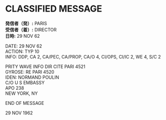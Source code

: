 # CLASSIFIED MESSAGE

**発信者（発）:** PARIS  
**受信者（着）:** DIRECTOR  
**日時:** 29 NOV 62

DATE: 29 NOV 62  
ACTION: TYP 10  
INFO: DDP, CA 2, CA/PEC, CA/PROP, CA/O 4, CI/OPS, CI/IC 2, WE 4, S/C 2  

PRITY WAVE INFO DIR CITE PARI 4521  
GYROSE: RE PARI 4520  
IDEN: NORMAND POULIN  
C/O U S EMBASSY  
APO 238  
NEW YORK, NY  

END OF MESSAGE  

29 NOV 1962